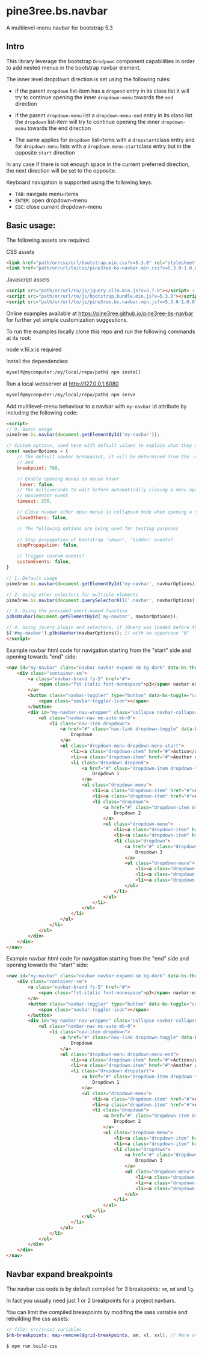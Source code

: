 # pine3ree.bs.navbar

A multilevel-menu navbar for bootstrap 5.3

## Intro

This library leverage the bootstrap `Drodpown` component capabilities in order to
add nested menus in the bootstrap navbar element.

The inner level dropdown direction is set using the following rules:

- if the parent `dropdown` list-item has a `dropend` entry in its class list it
  will try to continue opening the inner `dropdown-menu` towards the `end` direction

- if the parent `dropdown-menu` list a `dropdown-menu-end` entry in its class list
  the `dropdown` list-item  will try to continue opening the inner `dropdown-menu`
  towards the end direction

- The same applies for `dropdown` list-items with a `dropstart`class entry and
  for `dropdown-menu` lists  with a `dropdown-menu-start`class entry but in the
  opposite `start` direction

In any case if there is not enough space in the current preferred direction, the
next direction will be set to the opposite.

Keyboard navigation is supported using the following keys:

- `TAB`: navigate menu-items
- `ENTER`: open dropdown-menu
- `ESC`: close current dropdown-menu

## Basic usage:

The following assets are required:

CSS assets

```html
<link href="path/or/css/url/bootstrap.min.css?v=5.3.0" rel="stylesheet">
<link href="path/or/url/to/css/pine3ree-bs-navbar.min.css?v=5.3.0-1.0.0" rel="stylesheet">
```
Javascript assets

```html
<script src="path/or/url/to/js/jquery.slim.min.js?v=3.7.0"></script> <!-- optional -->
<script src="path/or/url/to/js/bootstrap.bundle.min.js?v=5.3.0"></script>
<script src="path/or/url/to/js/pine3ree.bs.navbar.min.js?v=5.3.0-1.0.0"></script>
```

Online examples available at https://pine3ree.github.io/pine3ree-bs-navbar for
further yet simple customization suggestions.

To run the examples locally clone this repo and run the following commands at its root:

node v.16.x is required

Install the dependencies:

```bash
myself@mycomputer:/my/local/repo/path$ npm install
```

Run a local webserver at http://127.0.0.1:8080

```bash
myself@myconputer:/my/local/repo/path$ npm serve
```

Add multilevel-menu behaviour to a navbar with `my-navbar` id attribute by including
the following code:

```html
<script>
// 0. Basic usage
pine3ree.bs.navbar(document.getElementById('my-navbar'));

// Custom options, used here with default values to explain what they do
const navbarOptions = {
    // The default navbar breakpoint, it will be determined from the :root styles
    // and
    breakpoint: 768,

    // Enable opening menus on mouse hover
     hover: false,
    // The milliseconds to wait before automatically closing a menu opened via
    // mouseenter event
    timeout: 250,

    // Close navbar other open menus in collapsed mode when opening a new menu?
    closeOthers: false,

    // The following options are being used for testing purposes
    
    // Stop propagation of bootstrap 'shown', 'hidden' events?
    stopPropagation: false,

    // Trigger custom events?
    customEvents: false,
}

// 1. Default usage
pine3ree.bs.navbar(document.getElementById('my-navbar', navbarOptions));

// 2. Using other selectors for multiple elements
pine3ree.bs.navbar(document.querySelectorAll('.navbar', navbarOptions));

// 3. Using the provided short-named function
p3bsNavbar(document.getElementById('my-navbar', navbarOptions));

// 4. Using jquery plugin and selectors, if jQuery was loaded before this library
$('#my-navbar').p3bsNavbar(navbarOptions)); // with an uppercase "N"
</script>
```

Example navbar html code for navigation starting from the "start" side and opening towards "end" side:

```html
<nav id="my-navbar" class="navbar navbar-expand-sm bg-dark" data-bs-theme="dark">
    <div class="container-sm">
        <a class="navbar-brand fs-5" href="#">
            <span class="fst-italic font-monospace">p3</span> navbar-expand-sm
        </a>
        <button class="navbar-toggler" type="button" data-bs-toggle="collapse" data-bs-target="#my-navbar-nav-wrapper" aria-controls="my-navbar" aria-expanded="false" aria-label="Toggle Navigation">
            <span class="navbar-toggler-icon"></span>
        </button>
        <div id="my-navbar-nav-wrapper" class="collapse navbar-collapse mt-3 mt-sm-0" data-bs-theme="dark">
            <ul class="navbar-nav me-auto mb-0">
                <li class="nav-item dropdown">
                    <a href="#" class="nav-link dropdown-toggle" data-bs-toggle="dropdown" aria-expanded="false">
                        Dropdown
                    </a>
                    <ul class="dropdown-menu dropdown-menu-start">
                        <li><a class="dropdown-item" href="#">Action</a></li>
                        <li><a class="dropdown-item" href="#">Another action</a></li>
                        <li class="dropdown dropend">
                            <a href="#" class="dropdown-item dropdown-toggle" data-bs-toggle="dropdown" aria-expanded="false">
                                Dropdown 1
                            </a>
                            <ul class="dropdown-menu">
                                <li><a class="dropdown-item" href="#">Action</a></li>
                                <li><a class="dropdown-item" href="#">Another action</a></li>
                                <li class="dropdown">
                                    <a href="#" class="dropdown-item dropdown-toggle" data-bs-toggle="dropdown" aria-expanded="false">
                                        Dropdown 2
                                    </a>
                                    <ul class="dropdown-menu">
                                        <li><a class="dropdown-item" href="#">Action</a></li>
                                        <li><a class="dropdown-item" href="#">Another action</a></li>
                                        <li class="dropdown">
                                            <a href="#" class="dropdown-item dropdown-toggle" data-bs-toggle="dropdown" aria-expanded="false">
                                                Dropdown 3
                                            </a>
                                            <ul class="dropdown-menu">
                                                <li><a class="dropdown-item" href="#">Action</a></li>
                                                <li><a class="dropdown-item" href="#">Another action</a></li>
                                                <li><a class="dropdown-item" href="#">Stop here</a></li>
                                            </ul>
                                        </li>
                                    </ul>
                                </li>
                            </ul>
                        </li>
                    </ul>
                </li>
            </ul>
        </div>
    </div>
</nav>
```


Example navbar html code for navigation starting from the "end" side and opening towards the "start" side:

```html
<nav id="my-navbar" class="navbar navbar-expand-sm bg-dark" data-bs-theme="dark">
    <div class="container-sm">
        <a class="navbar-brand fs-5" href="#">
            <span class="fst-italic font-monospace">p3</span> navbar-expand-sm
        </a>
        <button class="navbar-toggler" type="button" data-bs-toggle="collapse" data-bs-target="#my-navbar-nav-wrapper" aria-controls="my-navbar" aria-expanded="false" aria-label="Toggle Navigation">
            <span class="navbar-toggler-icon"></span>
        </button>
        <div id="my-navbar-nav-wrapper" class="collapse navbar-collapse mt-3 mt-sm-0" data-bs-theme="dark">
            <ul class="navbar-nav ms-auto mb-0">
                <li class="nav-item dropdown">
                    <a href="#" class="nav-link dropdown-toggle" data-bs-toggle="dropdown" aria-expanded="false">
                        Dropdown
                    </a>
                    <ul class="dropdown-menu dropdown-menu-end">
                        <li><a class="dropdown-item" href="#">Action</a></li>
                        <li><a class="dropdown-item" href="#">Another action</a></li>
                        <li class="dropdown dropstart">
                            <a href="#" class="dropdown-item dropdown-toggle" data-bs-toggle="dropdown" aria-expanded="false">
                                Dropdown 1
                            </a>
                            <ul class="dropdown-menu">
                                <li><a class="dropdown-item" href="#">Action</a></li>
                                <li><a class="dropdown-item" href="#">Another action</a></li>
                                <li class="dropdown">
                                    <a href="#" class="dropdown-item dropdown-toggle" data-bs-toggle="dropdown" aria-expanded="false">
                                        Dropdown 2
                                    </a>
                                    <ul class="dropdown-menu">
                                        <li><a class="dropdown-item" href="#">Action</a></li>
                                        <li><a class="dropdown-item" href="#">Another action</a></li>
                                        <li class="dropdown">
                                            <a href="#" class="dropdown-item dropdown-toggle" data-bs-toggle="dropdown" aria-expanded="false">
                                                Dropdown 3
                                            </a>
                                            <ul class="dropdown-menu">
                                                <li><a class="dropdown-item" href="#">Action</a></li>
                                                <li><a class="dropdown-item" href="#">Another action</a></li>
                                                <li><a class="dropdown-item" href="#">Stop here</a></li>
                                            </ul>
                                        </li>
                                    </ul>
                                </li>
                            </ul>
                        </li>
                    </ul>
                </li>
            </ul>
        </div>
    </div>
</nav>
```


## Navbar expand breakpoints

The navbar css code is by default compiled for 3 breakpoints: `sm`, `md` and `lg`.

In fact you usually need just 1 or 2 breakpoints for a project navbars.

You can limit the compiled breakpoints by modifing the sass variable and rebuilding the css assets:

```scss
// file: src/scss/_variables
$nb-breakpoints: map-remove($grid-breakpoints, sm, xl, xxl); // Here only md and lg are included
```

```bash
$ npm run build-css
```

